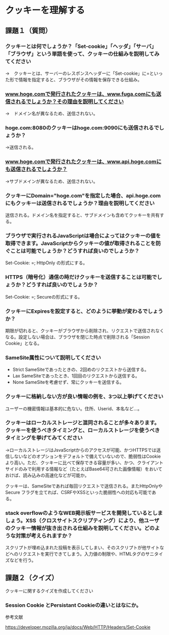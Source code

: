# クッキーを理解する

## 課題１（質問）

### クッキーとは何でしょうか？「Set-cookie」「ヘッダ」「サーバ」「ブラウザ」という単語を使って、クッキーの仕組みを説明してみてください

→　クッキーとは、サーバーのレスポンスヘッダーに「Set-cookie」に<cookie-name>=<cookie-value>といった形で情報を指定すると、ブラウザがその情報を保存できる仕組み。

### www.hoge.comで発行されたクッキーは、www.fuga.comにも送信されるでしょうか？その理由を説明してください

→　ドメイン名が異なるため、送信されない。

### hoge.com:8080のクッキーはhoge.com:9090にも送信されるでしょうか？

→送信される。

### www.hoge.comで発行されたクッキーは、www.api.hoge.comにも送信されるでしょうか？

→サブドメインが異なるため、送信されない。

### クッキーにDomain="hoge.com"を指定した場合、api.hoge.comにもクッキーは送信されるでしょうか？理由を説明してください

送信される。ドメイン名を指定すると、サブドメインも含めてクッキーを共有する。


### ブラウザで実行されるJavaScriptは場合によってはクッキーの値を取得できます。JavaScriptからクッキーの値が取得されることを防ぐことは可能でしょうか？どうすれば良いのでしょうか？

Set-Cookie: <cookie-name>=<cookie-value>; HttpOnly の形式にする。

### HTTPS（暗号化）通信の時だけクッキーを送信することは可能でしょうか？どうすれば良いのでしょうか？

Set-Cookie: <cookie-name>=<cookie-value>; Secureの形式にする。

### クッキーにExpiresを設定すると、どのように挙動が変わるでしょうか？
期限が切れると、クッキーがブラウザから削除され、リクエストで送信されなくなる。設定しない場合は、ブラウザを閉じた時点で削除される「Session Cookie」となる。


### SameSite属性について説明してください
- Strict 
SameSiteであったときの、2回めのリクエストから送信する。
- Lax
SameSiteであったとき、1回目のリクエストから送信する。
- None
SameSiteを考慮せず、常にクッキーを送信する。

### クッキーに格納しない方が良い情報の例を、3つ以上挙げてください
ユーザーの機密情報は基本的に危ない。住所、Userid、本名など…。

### クッキーはローカルストレージと混同されることが多々あります。クッキーを使うべきタイミングと、ローカルストレージを使うべきタイミングを挙げてみてください
→ローカルストレージはJsvaScriptからのアクセスが可能、かつHTTPSでは送信しないなどのオプションをデフォルトで備えていないので、脆弱性はCookieより高い。ただ、クッキーに比べて保存できる容量が多い、かつ、クライアントサイドのみで利用する情報など（たとえばBase64可された画像情報）をおいておけば、読み込みの高速化などが可能か。

クッキーは、SameSiteであれば毎回リクエストで送信される。またHttpOnlyやSecure フラグを立てれば、CSRFやXSSといった脆弱性への対応も可能である。

### stack overflowのようなWEB掲示板サービスを開発しているとしましょう。XSS（クロスサイトスクリプティング）により、他ユーザのクッキー情報が抜き出される仕組みを説明してください。どのような対策が考えられますか？

スクリプトが埋め込まれた投稿を表示してしまい、そのスクリプトが他サイトなどへのリクエストを実行できてしまう。入力値の制限や、HTMLタグのサニタイズなどを行う。



## 課題２（クイズ）

クッキーに関するクイズを作成してください
### Session Cookie とPersistant Cookieの違いとはなにか。


参考文献

https://developer.mozilla.org/ja/docs/Web/HTTP/Headers/Set-Cookie 
